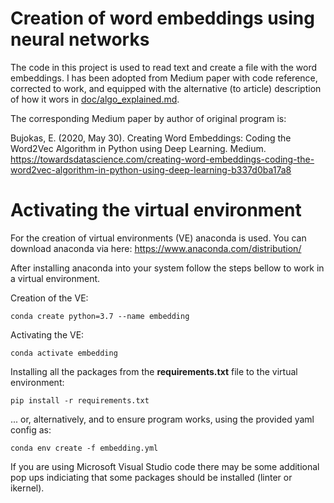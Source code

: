 # Creation of word embeddings using neural networks

The code in this project is used to read text and create a file with the word embeddings. I has been adopted from Medium paper with code reference, corrected to work, and equipped with the alternative (to article) description of how it wors in [doc/algo_explained.md](doc/algo_explained.md).

The corresponding Medium paper by author of original program is:

Bujokas, E. (2020, May 30). Creating Word Embeddings: Coding the Word2Vec Algorithm in Python using Deep Learning. Medium. https://towardsdatascience.com/creating-word-embeddings-coding-the-word2vec-algorithm-in-python-using-deep-learning-b337d0ba17a8


# Activating the virtual environment

For the creation of virtual environments (VE) anaconda is used. You can download anaconda via here: 
https://www.anaconda.com/distribution/

After installing anaconda into your system follow the steps bellow to work in a virtual environment.

Creation of the VE:
```
conda create python=3.7 --name embedding
```

Activating the VE:
```
conda activate embedding
```

Installing all the packages from the **requirements.txt** file to the virtual environment:
```
pip install -r requirements.txt
```
... or, alternatively, and to ensure program works, using the provided yaml config as:
```
conda env create -f embedding.yml
```

If you are using Microsoft Visual Studio code there may be some additional pop ups indiciating that some packages should be installed (linter or ikernel).
